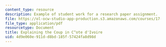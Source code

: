 ```yaml
---
content_type: resource
description: Example of student work for a research paper assignment.
file: https://ol-ocw-studio-app-production.s3.amazonaws.com/courses/17-508-the-rise-and-fall-of-democracy-regime-change-spring-2002/4d9e060e911dd8bd185f57424fa8d98d_coup.pdf
file_type: application/pdf
resourcetype: Document
title: Explaining the Coup in C^ote d'Ivoire
uid: 4d9e060e-911d-d8bd-185f-57424fa8d98d
---
```

